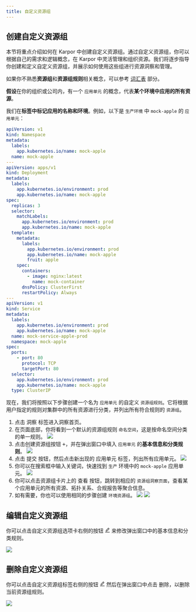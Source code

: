 ```yaml
---
title: 自定义资源组
---
```

## 创建自定义资源组

本节将重点介绍如何在 Karpor 中创建自定义资源组。通过自定义资源组，你可以根据自己的需求和逻辑概念，在 Karpor 中灵活管理和组织资源。我们将逐步指导你创建和定义自定义资源组，并展示如何使用这些组进行资源洞察和管理。

如果你不熟悉**资源组**和**资源组规则**相关概念，可以参考 [词汇表](../../2-concepts/3-glossary.md) 部分。

**假设**在你的组织或公司内，有一个 `应用单元` 的概念，代表**某个环境中应用的所有资源**。

我们在**标签中标记应用的名称和环境**。例如，以下是 `生产环境` 中 `mock-apple` 的 `应用单元`：

```yaml
apiVersion: v1
kind: Namespace
metadata:
  labels:
    app.kubernetes.io/name: mock-apple
  name: mock-apple
---
apiVersion: apps/v1
kind: Deployment
metadata:
  labels:
    app.kubernetes.io/environment: prod
    app.kubernetes.io/name: mock-apple
spec:
  replicas: 3
  selector:
    matchLabels:
      app.kubernetes.io/environment: prod
      app.kubernetes.io/name: mock-apple
  template:
    metadata:
      labels:
        app.kubernetes.io/environment: prod
        app.kubernetes.io/name: mock-apple
        fruit: apple
    spec:
      containers:
        - image: nginx:latest
          name: mock-container
      dnsPolicy: ClusterFirst
      restartPolicy: Always
---
apiVersion: v1
kind: Service
metadata:
  labels:
    app.kubernetes.io/environment: prod
    app.kubernetes.io/name: mock-apple
  name: mock-service-apple-prod
  namespace: mock-apple
spec:
  ports:
    - port: 80
      protocol: TCP
      targetPort: 80
  selector:
    app.kubernetes.io/environment: prod
    app.kubernetes.io/name: mock-apple
  type: ClusterIP
```

现在，我们将按照以下步骤创建一个名为 `应用单元` 的自定义 `资源组规则`。它将根据用户指定的规则对集群中的所有资源进行分类，并列出所有符合规则的 `资源组`。

1. 点击 <kbd>洞察</kbd> 标签进入洞察首页。
2. 在页面底部，你将看到一个默认的资源组规则 `命名空间`，这是按命名空间分类的单一规则。
   ![](/karpor/assets/insight/insight-homepage.png)
3. 点击创建资源组按钮 <kbd>+</kbd>，并在弹出窗口中填入 `应用单元` 的**基本信息和分类规则**。
   ![](/karpor/assets/insight/insight-create-app-resource-group-rule.png)
4. 点击 <kbd>提交</kbd> 按钮，然后点击新出现的 <kbd>应用单元</kbd> 标签，列出所有应用单元。
   ![](/karpor/assets/insight/insight-list-app-resource-groups.png)
5. 你可以在搜索框中输入关键词，快速找到 `生产` 环境中的 `mock-apple` 应用单元。
   ![](/karpor/assets/insight/insight-search-app-resource-group.png)
6. 你可以点击资源组卡片上的 <kbd>查看</kbd> 按钮，跳转到相应的 `资源组洞察页面`，查看某个应用单元的所有资源、拓扑关系、合规报告等聚合信息。
7. 如有需要，你也可以使用相同的步骤创建 `环境资源组`。
   ![](/karpor/assets/insight/insight-create-env-resource-group-rule.png)
   ![](/karpor/assets/insight/insight-list-env-resource-groups.png)

## 编辑自定义资源组

你可以点击自定义资源组选项卡右侧的按钮 <kbd><svg viewBox="64 64 896 896" focusable="false" data-icon="edit" width="1em" height="1em" fill="currentColor" aria-hidden="true"><path d="M257.7 752c2 0 4-.2 6-.5L431.9 722c2-.4 3.9-1.3 5.3-2.8l423.9-423.9a9.96 9.96 0 000-14.1L694.9 114.9c-1.9-1.9-4.4-2.9-7.1-2.9s-5.2 1-7.1 2.9L256.8 538.8c-1.5 1.5-2.4 3.3-2.8 5.3l-29.5 168.2a33.5 33.5 0 009.4 29.8c6.6 6.4 14.9 9.9 23.8 9.9zm67.4-174.4L687.8 215l73.3 73.3-362.7 362.6-88.9 15.7 15.6-89zM880 836H144c-17.7 0-32 14.3-32 32v36c0 4.4 3.6 8 8 8h784c4.4 0 8-3.6 8-8v-36c0-17.7-14.3-32-32-32z"></path></svg></kbd> 来修改弹出窗口中的基本信息和分类规则。

![](/karpor/assets/insight/insight-edit-env-resource-group.png)

## 删除自定义资源组

你可以点击自定义资源组标签右侧的按钮 <kbd><svg viewBox="64 64 896 896" focusable="false" data-icon="edit" width="1em" height="1em" fill="currentColor" aria-hidden="true"><path d="M257.7 752c2 0 4-.2 6-.5L431.9 722c2-.4 3.9-1.3 5.3-2.8l423.9-423.9a9.96 9.96 0 000-14.1L694.9 114.9c-1.9-1.9-4.4-2.9-7.1-2.9s-5.2 1-7.1 2.9L256.8 538.8c-1.5 1.5-2.4 3.3-2.8 5.3l-29.5 168.2a33.5 33.5 0 009.4 29.8c6.6 6.4 14.9 9.9 23.8 9.9zm67.4-174.4L687.8 215l73.3 73.3-362.7 362.6-88.9 15.7 15.6-89zM880 836H144c-17.7 0-32 14.3-32 32v36c0 4.4 3.6 8 8 8h784c4.4 0 8-3.6 8-8v-36c0-17.7-14.3-32-32-32z"></path></svg></kbd> 然后在弹出窗口中点击 <kbd>删除</kbd>，以删除当前资源组规则。

![](/karpor/assets/insight/insight-delete-env-resource-group.png)
